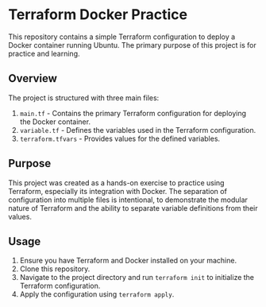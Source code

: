 # Terraform Docker Practice

This repository contains a simple Terraform configuration to deploy a Docker container running Ubuntu. The primary purpose of this project is for practice and learning.

## Overview

The project is structured with three main files:

1. `main.tf` - Contains the primary Terraform configuration for deploying the Docker container.
2. `variable.tf` - Defines the variables used in the Terraform configuration.
3. `terraform.tfvars` - Provides values for the defined variables.

## Purpose

This project was created as a hands-on exercise to practice using Terraform, especially its integration with Docker. The separation of configuration into multiple files is intentional, to demonstrate the modular nature of Terraform and the ability to separate variable definitions from their values.

## Usage

1. Ensure you have Terraform and Docker installed on your machine.
2. Clone this repository.
3. Navigate to the project directory and run `terraform init` to initialize the Terraform configuration.
4. Apply the configuration using `terraform apply`.
